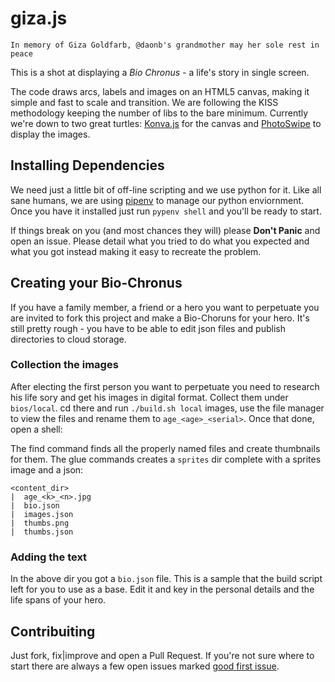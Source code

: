 # giza.js

    In memory of Giza Goldfarb, @daonb's grandmother may her sole rest in peace

This is a shot at displaying a *Bio Chronus* - a life's story in single screen.

The code draws arcs, labels and images on an HTML5 canvas, making it simple and
fast to scale and transition. We are following the KISS methodology keeping 
the number of libs to the bare minimum. Currently we're down to two great
turtles: [Konva.js](https://github.com/konvajs/konva) for the canvas and
[PhotoSwipe](https://github.com/dimsemenov/PhotoSwipe) to display the images.

## Installing Dependencies

We need just a little bit of off-line scripting and we use python for it.
Like all sane humans, we are using [pipenv](https://docs.pipenv.org/)
to manage our python enviornment. Once you have it installed just run
`pypenv shell` and you'll be ready to start.

If things break on you (and most chances they will) please **Don't Panic**
and open an issue.  Please detail what you tried to do what you expected 
and what you got instead making it easy to recreate the problem.

## Creating your Bio-Chronus

If you have a family member, a friend or a hero you want to perpetuate you are
invited to fork this project and make a Bio-Choruns for your hero.
It's still pretty rough - you have to be able to
edit json files and publish directories to cloud storage.

### Collection the images

After electing the first person you want to perpetuate you need to research 
his life sory and get his images in digital format. Collect them under 
`bios/local`. cd there and run `./build.sh local`
images, use the file manager to view the files and rename them to 
`age_<age>_<serial>`. Once that done, open a shell:


The find command finds all the properly named files and create thumbnails for
them. The glue commands creates a `sprites` dir complete with a sprites image
and a json:

```
<content_dir>
|  age_<k>_<n>.jpg
|  bio.json
|  images.json
|  thumbs.png
|  thumbs.json
```

### Adding the text

In the above dir you got a `bio.json` file. This is a sample that the build
script left for you to use as a base. Edit it and key in the personal details
and the life spans of your hero.

## Contribuiting

Just fork, fix|improve and open a Pull Request. If you're not sure where to
start there are always a few open issues marked [good first
issue](https://github.com/daonb/biochronus/labels/good%20first%20issue).
